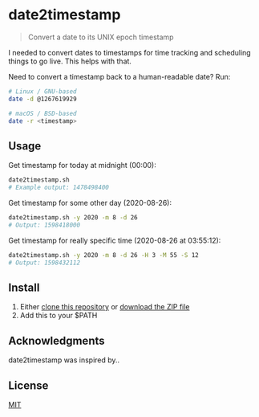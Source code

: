 # date2timestamp

> Convert a date to its UNIX epoch timestamp

I needed to convert dates to timestamps for time tracking and scheduling things to go live.  This helps with that.

Need to convert a timestamp back to a human-readable date?  Run:

```bash
# Linux / GNU-based
date -d @1267619929

# macOS / BSD-based
date -r <timestamp>
```

## Usage

Get timestamp for today at midnight (00:00):

```bash
date2timestamp.sh
# Example output: 1478498400
```

Get timestamp for some other day (2020-08-26):

```bash
date2timestamp.sh -y 2020 -m 8 -d 26
# Output: 1598418000
```

Get timestamp for really specific time (2020-08-26 at 03:55:12):

```bash
date2timestamp.sh -y 2020 -m 8 -d 26 -H 3 -M 55 -S 12
# Output: 1598432112
```

## Install

  1. Either [clone this repository](https://help.github.com/articles/cloning-a-repository/) or [download the ZIP file](https://github.com/blakek/date2timestamp/archive/master.zip)
  2. Add this to your $PATH

## Acknowledgments

date2timestamp was inspired by..

## License

[MIT](https://raw.githubusercontent.com/blakek/date2timestamp/master/LICENSE)
